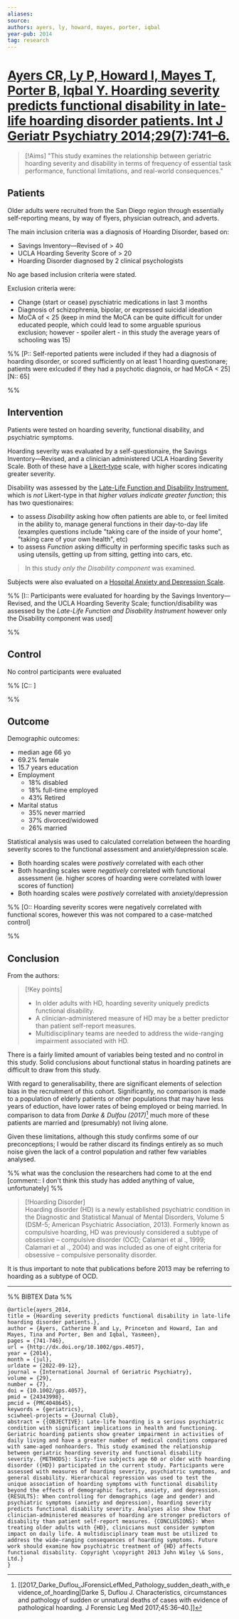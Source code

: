 ```yaml
---
aliases:
source:
authors: ayers, ly, howard, mayes, porter, iqbal
year-pub: 2014
tag: research
---
```


# [Ayers CR, Ly P, Howard I, Mayes T, Porter B, Iqbal Y. Hoarding severity predicts functional disability in late-life hoarding disorder patients. Int J Geriatr Psychiatry 2014;29(7):741–6.](https://sciwheel.com/fulltext/doi/10.1002/gps.4057)

> [!Aims]
> "This study examines the relationship between geriatric hoarding severity and disability in terms of frequency of essential task performance, functional limitations, and real-world consequences."

## Patients

Older adults were recruited from the San Diego region through essentially self-reporting means, by way of flyers, physician outreach, and adverts. 

The main inclusion criteria was a diagnosis of Hoarding Disorder, based on:
- Savings Inventory&#8212;Revised of &gt; 40
- UCLA Hoarding Severity Score of &gt; 20
- Hoarding Disorder diagnosed by 2 clinical psychologists

No age based inclusion criteria were stated. 

Exclusion criteria were:
- Change (start or cease) pyschiatric medications in last 3 months 
- Diagnosis of schizophrenia, bipolar, or expressed suicidal ideation 
- MoCA of &lt; 25 (keep in mind the MoCA can be quite difficult for under educated people, which could lead to some arguable spurious exclusion; however - spoiler alert - in this study the average years of schooling was 15)

%% 
[P:: Self-reported patients were included if they had a diagnosis of hoarding disorder, or scored sufficiently on at least 1 hoarding questionare; patients were exlcuded if they had a psychotic diagnois, or had MoCA &lt; 25]
[N:: 65]

%% 

## Intervention 

Patients were tested on hoarding severity, functional disability, and psychiatric symptoms. 

Hoarding severity was evaluated by a self-questionaire, the Savings Inventory&#8212;Revised, and a clinician administered UCLA Hoarding Severity Scale. Both of these have a [Likert-type](https://mwcc.edu/wp-content/uploads/2020/09/Likert-Scale-Response-Options_MWCC.pdf) scale, with higher scores indicating greater severity.

Disability was assessed by the [Late-Life Function and Disability Instrument](https://www.bu.edu/sph/files/2011/06/LLFDI_Manual_2006_rev.pdf), which is _not_ Likert-type in that *higher values indicate greater function*; this has two questionaires:
- to assess *Disability* asking how often patients are able to, or feel limited in the ability to, manage general functions in their day-to-day life (examples questions include "taking care of the inside of your home", "taking care of your own health", etc)
- to assess *Function* asking difficulty in performing specific tasks such as using utensils, getting up from sitting, getting into cars, etc.

> In this study *only the Disability component* was examined. 

Subjects were also evaluated on a [Hospital Anxiety and Depression Scale](https://www.svri.org/sites/default/files/attachments/2016-01-13/HADS.pdf).

%% 
[I:: Participants were evaluated for hoarding by the Savings Inventory&#8212;Revised, and the UCLA Hoarding Severity Scale; function/disability was assessed by the *Late-Life Function and Disability Instrument* however only the Disability component was used]

%%

## Control  

No control participants were evaluated

%% 
[C:: ]

%%

## Outcome  

Demographic outcomes:
- median age 66 yo
- 69.2% female
- 15.7 years education
- Employment
  - 18% disabled
  - 18% full-time employed
  - 43% Retired
- Marital status
  - 35% never married
  - 37% divorced/widowed
  - 26% married

Statistical analysis was used to calculated correlation between the hoarding severity scores to the functional assessment and anxiety/depression scale.

- Both hoarding scales were *postively* correlated with each other
- Both hoarding scales were *negatively* correlated with functional assessment (ie. higher scores of hoarding were correlated with lower scores of function)
- Both hoarding scales were *postively* correlated with anxiety/depression

%% 
[O:: Hoarding severity scores were negatively correlated with functional scores, however this was not compared to a case-matched control]

%%

## Conclusion  

From the authors:

> [!Key points]  
> - In older adults with HD, hoarding severity uniquely predicts functional disability. 
> - A clinician-administered measure of HD may be a better predictor than patient self-report measures. 
> - Multidisciplinary teams are needed to address the wide-ranging impairment associated with HD.

There is a fairly limited amount of variables being tested and no control in this study. Solid conclusions about functional status in hoarding patinets are difficult to draw from this study.

With regard to generalisability, there are significant elements of selection bias in the recruitment of this cohort. Significantly, no comparison is made to a population of elderly patients or other populations that may have less years of eduction, have lower rates of being employed or being married. In comparison to data from *Darke & Dulfou (2017)*[^darke2017] much more of these patients are married and (presumably) not living alone.

[^darke2017]: [[2017_Darke_Duflou_JForensicLefMed_Pathology_sudden_death_with_evidence_of_hoarding|Darke S, Duflou J. Characteristics, circumstances and pathology of sudden or unnatural deaths of cases with evidence of pathological hoarding. J Forensic Leg Med 2017;45:36–40.]]

Given these limitations, although this study confirms some of our preconceptions; I would be rather discard its findings entirely as so much noise given the lack of a control population and rather few variables analysed.

%% 
what was the conclusion the researchers had come to at the end
[comment:: I don't think this study has added anything of value, unfortunately]
%%

> [!Hoarding Disorder]  
> Hoarding disorder (HD) is a newly established psychiatric condition in the Diagnostic and Statistical Manual of Mental Disorders, Volume 5 (DSM-5; American Psychiatric Association, 2013). 
> Formerly known as compulsive hoarding, HD was previously considered a subtype of obsessive – compulsive disorder (OCD; Calamari et al ., 1999; Calamari et al ., 2004) and was included as one of eight criteria for obsessive – compulsive personality disorder.

It is thus important to note that publications before 2013 may be referring to hoarding as a subtype of OCD.

***
%% BIBTEX Data %%

```
@article{ayers_2014,
title = {Hoarding severity predicts functional disability in late-life hoarding disorder patients.},
author = {Ayers, Catherine R and Ly, Princeton and Howard, Ian and Mayes, Tina and Porter, Ben and Iqbal, Yasmeen},
pages = {741-746},
url = {http://dx.doi.org/10.1002/gps.4057},
year = {2014},
month = {jul},
urldate = {2022-09-12},
journal = {International Journal of Geriatric Psychiatry},
volume = {29},
number = {7},
doi = {10.1002/gps.4057},
pmid = {24343998},
pmcid = {PMC4048645},
keywords = {geriatrics},
sciwheel-projects = {Journal Club},
abstract = {{OBJECTIVE}: Late-life hoarding is a serious psychiatric condition with significant implications in health and functioning. Geriatric hoarding patients show greater impairment in activities of daily living and have a greater number of medical conditions compared with same-aged nonhoarders. This study examined the relationship between geriatric hoarding severity and functional disability severity. {METHODS}: Sixty-five subjects age 60 or older with hoarding disorder ({HD}) participated in the current study. Participants were assessed with measures of hoarding severity, psychiatric symptoms, and general disability. Hierarchical regression was used to test the unique association of hoarding symptoms with functional disability beyond the effects of demographic factors, anxiety, and depression. {RESULTS}: When controlling for demographics (age and gender) and psychiatric symptoms (anxiety and depression), hoarding severity predicts functional disability severity. Analyses also show that clinician-administered measures of hoarding are stronger predictors of disability than patient self-report measures. {CONCLUSIONS}: When treating older adults with {HD}, clinicians must consider symptom impact on daily life. A multidisciplinary team must be utilized to address the wide-ranging consequences of hoarding symptoms. Future work should examine how psychiatric treatment of {HD} affects functional disability. Copyright \copyright 2013 John Wiley \& Sons, Ltd.}
}
```

